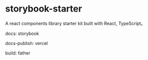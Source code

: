 # storybook-starter

A react components library starter kit built with React, TypeScript。

docs: storybook

docs-publish: vercel

build: father

